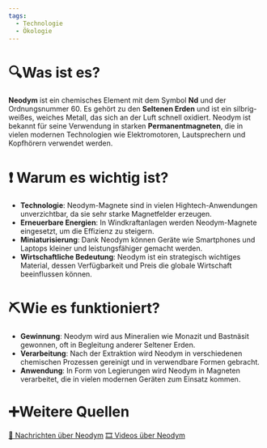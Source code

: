 ```yaml
---
tags:
  - Technologie
  - Ökologie
---
```

# 🔍Was ist es?
**Neodym** ist ein chemisches Element mit dem Symbol **Nd** und der Ordnungsnummer 60. Es gehört zu den **Seltenen Erden** und ist ein silbrig-weißes, weiches Metall, das sich an der Luft schnell oxidiert. Neodym ist bekannt für seine Verwendung in starken **Permanentmagneten**, die in vielen modernen Technologien wie Elektromotoren, Lautsprechern und Kopfhörern verwendet werden.

# ❗ Warum es wichtig ist?
- **Technologie**: Neodym-Magnete sind in vielen Hightech-Anwendungen unverzichtbar, da sie sehr starke Magnetfelder erzeugen.
- **Erneuerbare Energien**: In Windkraftanlagen werden Neodym-Magnete eingesetzt, um die Effizienz zu steigern.
- **Miniaturisierung**: Dank Neodym können Geräte wie Smartphones und Laptops kleiner und leistungsfähiger gemacht werden.
- **Wirtschaftliche Bedeutung**: Neodym ist ein strategisch wichtiges Material, dessen Verfügbarkeit und Preis die globale Wirtschaft beeinflussen können.

# ⛏Wie es funktioniert?
- **Gewinnung**: Neodym wird aus Mineralien wie Monazit und Bastnäsit gewonnen, oft in Begleitung anderer Seltener Erden.
- **Verarbeitung**: Nach der Extraktion wird Neodym in verschiedenen chemischen Prozessen gereinigt und in verwendbare Formen gebracht.
- **Anwendung**: In Form von Legierungen wird Neodym in Magneten verarbeitet, die in vielen modernen Geräten zum Einsatz kommen.

# ➕Weitere Quellen
[📄 Nachrichten über Neodym](https://www.google.com/search?q=Neodym&tbm=nws)
[🎞 Videos über Neodym](https://www.google.com/search?q=Neodym&tbm=vid)